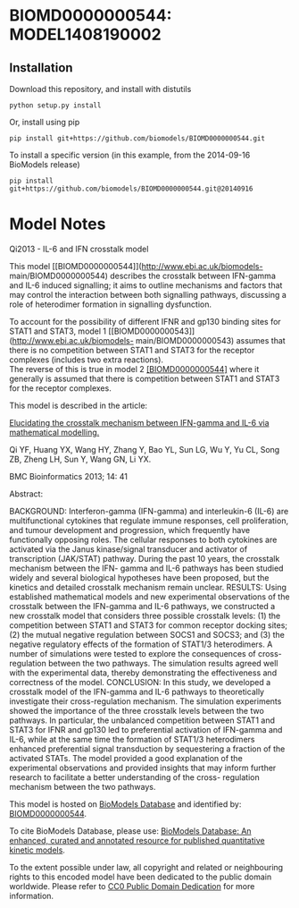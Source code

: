 # BIOMD0000000544: MODEL1408190002

## Installation

Download this repository, and install with distutils

`python setup.py install`

Or, install using pip

`pip install git+https://github.com/biomodels/BIOMD0000000544.git`

To install a specific version (in this example, from the 2014-09-16 BioModels release)

`pip install git+https://github.com/biomodels/BIOMD0000000544.git@20140916`


# Model Notes


Qi2013 - IL-6 and IFN crosstalk model

This model [[BIOMD0000000544]](http://www.ebi.ac.uk/biomodels-
main/BIOMD0000000544) describes the crosstalk between IFN-gamma and IL-6
induced signalling; it aims to outline mechanisms and factors that may control
the interaction between both signalling pathways, discussing a role of
heterodimer formation in signalling dysfunction.  
  
To account for the possibility of different IFNR and gp130 binding sites for
STAT1 and STAT3, model 1 [[BIOMD0000000543]](http://www.ebi.ac.uk/biomodels-
main/BIOMD0000000543) assumes that there is no competition between STAT1 and
STAT3 for the receptor complexes (includes two extra reactions).  
The reverse of this is true in model 2
[[BIOMD0000000544]](http://www.ebi.ac.uk/biomodels-main/BIOMD0000000544) where
it generally is assumed that there is competition between STAT1 and STAT3 for
the receptor complexes.  

This model is described in the article:

[Elucidating the crosstalk mechanism between IFN-gamma and IL-6 via
mathematical modelling.](http://identifiers.org/pubmed/23384097)

Qi YF, Huang YX, Wang HY, Zhang Y, Bao YL, Sun LG, Wu Y, Yu CL, Song ZB, Zheng
LH, Sun Y, Wang GN, Li YX.

BMC Bioinformatics 2013; 14: 41

Abstract:

BACKGROUND: Interferon-gamma (IFN-gamma) and interleukin-6 (IL-6) are
multifunctional cytokines that regulate immune responses, cell proliferation,
and tumour development and progression, which frequently have functionally
opposing roles. The cellular responses to both cytokines are activated via the
Janus kinase/signal transducer and activator of transcription (JAK/STAT)
pathway. During the past 10 years, the crosstalk mechanism between the IFN-
gamma and IL-6 pathways has been studied widely and several biological
hypotheses have been proposed, but the kinetics and detailed crosstalk
mechanism remain unclear. RESULTS: Using established mathematical models and
new experimental observations of the crosstalk between the IFN-gamma and IL-6
pathways, we constructed a new crosstalk model that considers three possible
crosstalk levels: (1) the competition between STAT1 and STAT3 for common
receptor docking sites; (2) the mutual negative regulation between SOCS1 and
SOCS3; and (3) the negative regulatory effects of the formation of STAT1/3
heterodimers. A number of simulations were tested to explore the consequences
of cross-regulation between the two pathways. The simulation results agreed
well with the experimental data, thereby demonstrating the effectiveness and
correctness of the model. CONCLUSION: In this study, we developed a crosstalk
model of the IFN-gamma and IL-6 pathways to theoretically investigate their
cross-regulation mechanism. The simulation experiments showed the importance
of the three crosstalk levels between the two pathways. In particular, the
unbalanced competition between STAT1 and STAT3 for IFNR and gp130 led to
preferential activation of IFN-gamma and IL-6, while at the same time the
formation of STAT1/3 heterodimers enhanced preferential signal transduction by
sequestering a fraction of the activated STATs. The model provided a good
explanation of the experimental observations and provided insights that may
inform further research to facilitate a better understanding of the cross-
regulation mechanism between the two pathways.

This model is hosted on [BioModels Database](http://www.ebi.ac.uk/biomodels/)
and identified by:
[BIOMD0000000544](http://identifiers.org/biomodels.db/BIOMD0000000544).

To cite BioModels Database, please use: [BioModels Database: An enhanced,
curated and annotated resource for published quantitative kinetic
models](http://identifiers.org/pubmed/20587024).

To the extent possible under law, all copyright and related or neighbouring
rights to this encoded model have been dedicated to the public domain
worldwide. Please refer to [CC0 Public Domain
Dedication](http://creativecommons.org/publicdomain/zero/1.0/) for more
information.


